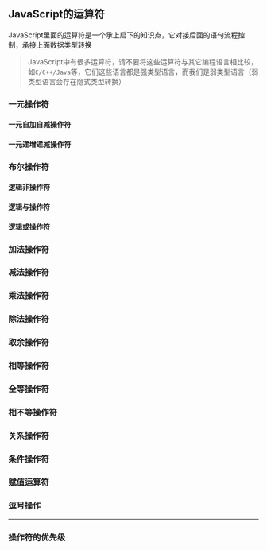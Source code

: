 ## JavaScript的运算符

JavaScript里面的运算符是一个承上启下的知识点，它对接后面的语句流程控制，承接上面数据类型转换

> JavaScript中有很多运算符，请不要将这些运算符与其它编程语言相比较，如`C/C++/Java`等，它们这些语言都是强类型语言，而我们是弱类型语言（弱类型语言会存在隐式类型转换）

### 一元操作符

#### 一元自加自减操作符



#### 一元递增递减操作符



### 布尔操作符

#### 逻辑非操作符

#### 逻辑与操作符

#### 逻辑或操作符



### 加法操作符



### 减法操作符



### 乘法操作符



### 除法操作符



### 取余操作符



### 相等操作符



### 全等操作符



### 相不等操作符



### 关系操作符



### 条件操作符



### 赋值运算符



### 逗号操作

----

### 操作符的优先级

